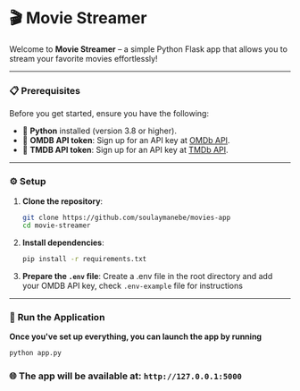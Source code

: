 # 🎬 **Movie Streamer** 

Welcome to **Movie Streamer** – a simple Python Flask app that allows you to stream your favorite movies effortlessly!

---

### 📋 **Prerequisites**

Before you get started, ensure you have the following:

- 🐍 **Python** installed (version 3.8 or higher).
- 🎥 **OMDB API token**: Sign up for an API key at [OMDb API](https://www.omdbapi.com/apikey.aspx).
- 🎥 **TMDB API token**: Sign up for an API key at [TMDb API](https://www.themoviedb.org/settings/api).

---

### ⚙️ **Setup**

1. **Clone the repository**:

   ```bash
   git clone https://github.com/soulaymanebe/movies-app
   cd movie-streamer
    ```

2. **Install dependencies**:

    ```bash
    pip install -r requirements.txt
    ```

3. **Prepare the `.env` file**:
    Create a .env file in the root directory and add your OMDB API key, check `.env-example` file for instructions

---

### 🚀 **Run the Application**

**Once you've set up everything, you can launch the app by running**

```bash
python app.py
```

### 🌐 **The app will be available at: `http://127.0.0.1:5000`**
